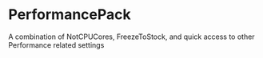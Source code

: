 # PerformancePack
A combination of NotCPUCores, FreezeToStock, and quick access to other Performance related settings 
